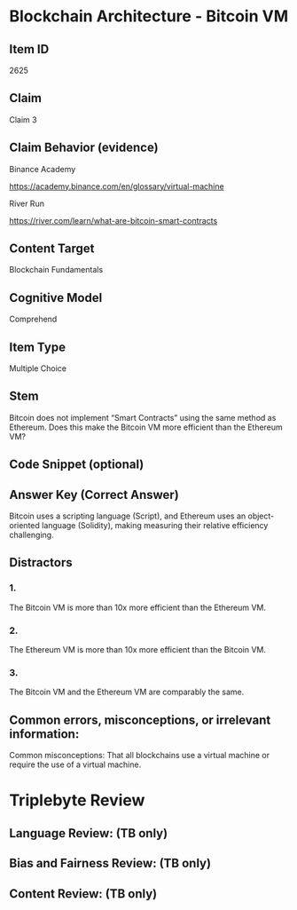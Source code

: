 # Blockchain Architecture - Bitcoin VM

## Item ID
2625

## Claim
Claim 3

## Claim Behavior (evidence)
Binance Academy

https://academy.binance.com/en/glossary/virtual-machine

River Run

https://river.com/learn/what-are-bitcoin-smart-contracts

## Content Target
Blockchain Fundamentals

## Cognitive Model
Comprehend

## Item Type
Multiple Choice

## Stem
Bitcoin does not implement “Smart Contracts” using the same method as Ethereum. Does this make the Bitcoin VM more efficient than the Ethereum VM?

## Code Snippet (optional)

## Answer Key (Correct Answer)
Bitcoin uses a scripting language (Script), and Ethereum uses an object-oriented language (Solidity), making measuring their relative efficiency challenging.

## Distractors
### 1.
The Bitcoin VM is more than 10x more efficient than the Ethereum VM.

### 2. 
The Ethereum VM is more than 10x more efficient than the Bitcoin VM.

### 3. 
The Bitcoin VM and the Ethereum VM are comparably the same.

## Common errors, misconceptions, or irrelevant information:
Common misconceptions: That all blockchains use a virtual machine or require the use of a virtual machine.

# Triplebyte Review

## Language Review: (TB only)

## Bias and Fairness Review: (TB only)

## Content Review: (TB only)
